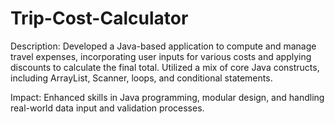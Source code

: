 # Trip-Cost-Calculator
Description: Developed a Java-based application to compute and manage travel expenses, incorporating user inputs for various costs and applying discounts to calculate the final total. Utilized a mix of core Java constructs, including ArrayList, Scanner, loops, and conditional statements.

Impact: Enhanced skills in Java programming, modular design, and handling real-world data input and validation processes.
